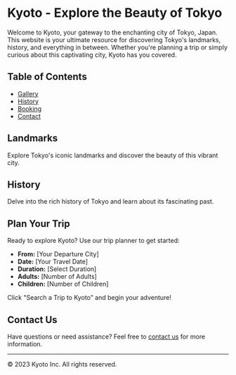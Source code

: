 # Kyoto - Explore the Beauty of Tokyo

Welcome to Kyoto, your gateway to the enchanting city of Tokyo, Japan. This website is your ultimate resource for discovering Tokyo's landmarks, history, and everything in between. Whether you're planning a trip or simply curious about this captivating city, Kyoto has you covered.

## Table of Contents

- [Gallery](#landmarks)
- [History](#history)
- [Booking](#plan-your-trip)
- [Contact](#contact-us)

## Landmarks

Explore Tokyo's iconic landmarks and discover the beauty of this vibrant city.

## History

Delve into the rich history of Tokyo and learn about its fascinating past.

## Plan Your Trip

Ready to explore Kyoto? Use our trip planner to get started:
- **From:** [Your Departure City]
- **Date:** [Your Travel Date]
- **Duration:** [Select Duration]
- **Adults:** [Number of Adults]
- **Children:** [Number of Children]

Click "Search a Trip to Kyoto" and begin your adventure!

## Contact Us

Have questions or need assistance? Feel free to [contact us](./contact.html) for more information.

---

&copy; 2023 Kyoto Inc. All rights reserved.
